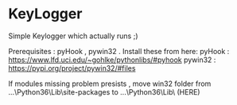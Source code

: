 # KeyLogger
Simple Keylogger which actually runs ;)

Prerequisites : pyHook , pywin32 .
Install these from here: 
pyHook : https://www.lfd.uci.edu/~gohlke/pythonlibs/#pyhook 
pywin32 : https://pypi.org/project/pywin32/#files

If modules missing problem presists , move win32 folder from ...\Python36\Lib\site-packages  to ...\Python36\Lib\ (HERE)
